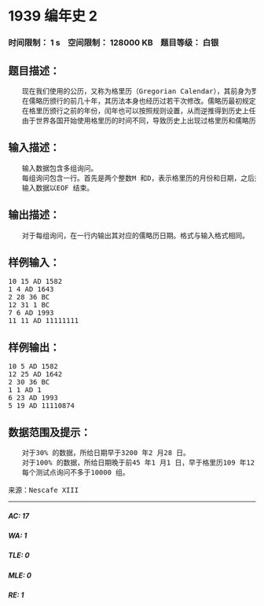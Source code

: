 # 1939 编年史 2   
### 时间限制： 1 s&nbsp;&nbsp;&nbsp;&nbsp;空间限制： 128000 KB&nbsp;&nbsp;&nbsp;&nbsp;题目等级： 白银  
## 题目描述：  

<pre>
　　现在我们使用的公历，又称为格里历（Gregorian Calendar），其前身为罗马的儒略历(Julian Calendar)。儒略历与格里历的区别主要在于置闰规则上。我们讨论的这种格里历的置闰规则可以归纳为为4 年一闰，100 年不闰，400 年又闰，3200 年又不闰，172800 年还得闰。而儒略历的置闰规则仅仅是4 年一闰而已。所以说，儒略历与回归年的差距大约是每400 年差3 天。公元前45 年颁布的儒略历，到公元1582 年已经能明显感觉到二至点的提前。于是，罗马教皇格里高利十三世颁布了格里历。他首先规定儒略历1582 年10 月5 日对应格里历1582 年10 月15 日，一举消除了千年来积累的误差；之后修改置闰法则为现行的规则，这样就形成了一套更为科学的历法。  
　　在儒略历颁行的前几十年，其历法本身也经历过若干次修改。儒略历最初规定大月为1、3、5、7、11 月，每月31 天；小月为2、4、6、8、10 月，每月30 天；平年12 月为29 天，闰年12 月为30 天。但是，由于当时的僧侣错误理解了“隔三年设置一次闰年”的规则，导致前45 年，前42 年，前39 年，前36 年直到前9 年每三年就设置了一次闰年，这样就导致了与回归年的差距扩大到了3 天。前8 年，奥古斯都修改各月天数为现行规则，并且重新修改为四年一闰。为了补上与回归年的差距，奥古斯都取消了前5 年，前1 年和公元4 年的闰年，于公元8 年起重新开始设置闰年。这就形成了沿用了一千五百多年的儒略历。  
　　在格里历颁行之前的年份，闰年也可以按照规则设置，从而逆推得到历史上任意一天的格里历日期，这称为外推格里历。需要注意的是，公元1 年的上一年为前1 年，所以说，外推格里历中前1 年、前5 年、前9 年等皆为闰年。  
　　由于世界各国开始使用格里历的时间不同，导致历史上出现过格里历和儒略历并行使用的时期。例如牛顿出生于格里历1643 年1 月4 日，但是很多国家在12 月25 日举行纪念活动，因为在十七世纪中叶英国还在使用儒略历，牛顿出生的那一天在儒略历中为1642 年12 月25 日。这样就造成了很多麻烦。现在applepi 在阅读他的编年史的时候发现了这个问题，他希望你帮助他写一个程序，把格里历（或外推格里历）日期转换成儒略历日期。这个儒略历日期需要按照历史的真实情况处理，即前45 年至公元7 年的日期要按照当时的历法给出日期。现行格里历仍然与回归年有微小差距，历法可能继续修改，但是现在请你无视这一点。
</pre>
  
  
## 输入描述：  

<pre>
　　输入数据包含多组询问。  
　　每组询问包含一行。首先是两个整数M 和D，表示格里历的月份和日期，之后是一个年份。如果是公元X 年，就表示成AD X 的形式，否则表示成X BC 的形式。  
　　输入数据以EOF 结束。
</pre>
  
  
## 输出描述：  

<pre>
　　对于每组询问，在一行内输出其对应的儒略历日期。格式与输入格式相同。
</pre>
  
  
## 样例输入：  

<pre>
10 15 AD 1582  
1 4 AD 1643  
2 28 36 BC  
12 31 1 BC  
7 6 AD 1993  
11 11 AD 11111111
</pre>
  
  
## 样例输出：  

<pre>
10 5 AD 1582  
12 25 AD 1642  
2 30 36 BC  
1 1 AD 1  
6 23 AD 1993  
5 19 AD 11110874
</pre>
  
  
## 数据范围及提示：  

<pre>
　　对于30% 的数据，所给日期早于3200 年2 月28 日。  
　　对于100% 的数据，所给日期晚于前45 年1 月1 日，早于格里历109 年12 月31 日。  
　　每个测试点询问不多于10000 组。  
  
来源：Nescafe XIII
</pre>
  
  
***  

##### AC: 17  
##### WA: 1  
##### TLE: 0  
##### MLE: 0  
##### RE: 1  
